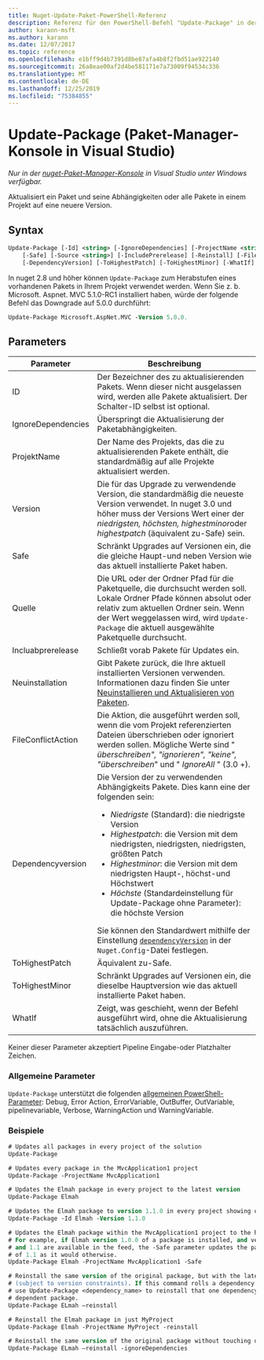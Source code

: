```yaml
---
title: Nuget-Update-Paket-PowerShell-Referenz
description: Referenz für den PowerShell-Befehl "Update-Package" in der nuget-Paket-Manager-Konsole in Visual Studio.
author: karann-msft
ms.author: karann
ms.date: 12/07/2017
ms.topic: reference
ms.openlocfilehash: e1bff9d4b7391d8be87afa4b8f2fbd51ae922140
ms.sourcegitcommit: 26a8eae00af2d4be581171e7a73009f94534c336
ms.translationtype: MT
ms.contentlocale: de-DE
ms.lasthandoff: 12/25/2019
ms.locfileid: "75384855"
---
```

# <a name="update-package-package-manager-console-in-visual-studio"></a>Update-Package (Paket-Manager-Konsole in Visual Studio)

*Nur in der [nuget-Paket-Manager-Konsole](../../consume-packages/install-use-packages-powershell.md) in Visual Studio unter Windows verfügbar.*

Aktualisiert ein Paket und seine Abhängigkeiten oder alle Pakete in einem Projekt auf eine neuere Version.

## <a name="syntax"></a>Syntax

```ps
Update-Package [-Id] <string> [-IgnoreDependencies] [-ProjectName <string>] [-Version <string>]
    [-Safe] [-Source <string>] [-IncludePrerelease] [-Reinstall] [-FileConflictAction]
    [-DependencyVersion] [-ToHighestPatch] [-ToHighestMinor] [-WhatIf] [<CommonParameters>]
```

In nuget 2.8 und höher können `Update-Package` zum Herabstufen eines vorhandenen Pakets in Ihrem Projekt verwendet werden. Wenn Sie z. b. Microsoft. Aspnet. MVC 5.1.0-RC1 installiert haben, würde der folgende Befehl das Downgrade auf 5.0.0 durchführt:

```ps
Update-Package Microsoft.AspNet.MVC -Version 5.0.0.
```

## <a name="parameters"></a>Parameters

|  Parameter | Beschreibung |
| --- | --- |
| ID | Der Bezeichner des zu aktualisierenden Pakets. Wenn dieser nicht ausgelassen wird, werden alle Pakete aktualisiert. Der Schalter-ID selbst ist optional. |
| IgnoreDependencies | Überspringt die Aktualisierung der Paketabhängigkeiten. |
| ProjektName | Der Name des Projekts, das die zu aktualisierenden Pakete enthält, die standardmäßig auf alle Projekte aktualisiert werden. |
| Version | Die für das Upgrade zu verwendende Version, die standardmäßig die neueste Version verwendet. In nuget 3.0 und höher muss der Versions Wert einer der *niedrigsten, höchsten, highestminor*oder *highestpatch* (äquivalent zu-Safe) sein. |
| Safe | Schränkt Upgrades auf Versionen ein, die die gleiche Haupt-und neben Version wie das aktuell installierte Paket haben. |
| Quelle | Die URL oder der Ordner Pfad für die Paketquelle, die durchsucht werden soll. Lokale Ordner Pfade können absolut oder relativ zum aktuellen Ordner sein. Wenn der Wert weggelassen wird, wird `Update-Package` die aktuell ausgewählte Paketquelle durchsucht. |
| Incluabprerelease | Schließt vorab Pakete für Updates ein. |
| Neuinstallation | Gibt Pakete zurück, die Ihre aktuell installierten Versionen verwenden. Informationen dazu finden Sie unter [Neuinstallieren und Aktualisieren von Paketen](../../consume-packages/reinstalling-and-updating-packages.md). |
| FileConflictAction | Die Aktion, die ausgeführt werden soll, wenn die vom Projekt referenzierten Dateien überschrieben oder ignoriert werden sollen. Mögliche Werte sind " *überschreiben", "ignorieren", "keine", "überschreiben*" und " *IgnoreAll* " (3.0 +). |
| Dependencyversion | Die Version der zu verwendenden Abhängigkeits Pakete. Dies kann eine der folgenden sein:<br/><ul><li>*Niedrigste* (Standard): die niedrigste Version</li><li>*Highestpatch*: die Version mit dem niedrigsten, niedrigsten, niedrigsten, größten Patch</li><li>*Highestminor*: die Version mit dem niedrigsten Haupt-, höchst-und Höchstwert</li><li>*Höchste* (Standardeinstellung für Update-Package ohne Parameter): die höchste Version</li></ul>Sie können den Standardwert mithilfe der Einstellung [`dependencyVersion`](../nuget-config-file.md#config-section) in der `Nuget.Config`-Datei festlegen. |
| ToHighestPatch | Äquivalent zu-Safe. |
| ToHighestMinor | Schränkt Upgrades auf Versionen ein, die dieselbe Hauptversion wie das aktuell installierte Paket haben. |
| WhatIf | Zeigt, was geschieht, wenn der Befehl ausgeführt wird, ohne die Aktualisierung tatsächlich auszuführen. |

Keiner dieser Parameter akzeptiert Pipeline Eingabe-oder Platzhalter Zeichen.

### <a name="common-parameters"></a>Allgemeine Parameter

`Update-Package` unterstützt die folgenden [allgemeinen PowerShell-Parameter](https://go.microsoft.com/fwlink/?LinkID=113216): Debug, Error Action, ErrorVariable, OutBuffer, OutVariable, pipelinevariable, Verbose, WarningAction und WarningVariable.

### <a name="examples"></a>Beispiele

```ps
# Updates all packages in every project of the solution
Update-Package

# Updates every package in the MvcApplication1 project
Update-Package -ProjectName MvcApplication1

# Updates the Elmah package in every project to the latest version
Update-Package Elmah

# Updates the Elmah package to version 1.1.0 in every project showing optional -Id usage
Update-Package -Id Elmah -Version 1.1.0

# Updates the Elmah package within the MvcApplication1 project to the highest "safe" version.
# For example, if Elmah version 1.0.0 of a package is installed, and versions 1.0.1, 1.0.2,
# and 1.1 are available in the feed, the -Safe parameter updates the package to 1.0.2 instead
# of 1.1 as it would otherwise.
Update-Package Elmah -ProjectName MvcApplication1 -Safe

# Reinstall the same version of the original package, but with the latest version of dependencies
# (subject to version constraints). If this command rolls a dependency back to an earlier version,
# use Update-Package <dependency_name> to reinstall that one dependency without affecting the
# dependent package.
Update-Package ELmah –reinstall 

# Reinstall the Elmah package in just MyProject
Update-Package Elmah -ProjectName MyProject -reinstall

# Reinstall the same version of the original package without touching dependencies.
Update-Package ELmah –reinstall -ignoreDependencies
```
